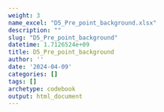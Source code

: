 ```yaml
---
weight: 3
name_excel: "D5_Pre_point_background.xlsx"
description: ""
slug: "D5_Pre_point_background"
datetime: 1.7126524e+09
title: D5_Pre_point_background
author: ''
date: '2024-04-09'
categories: []
tags: []
archetype: codebook
output: html_document
---
```


<div class="tabcontent"></div>
